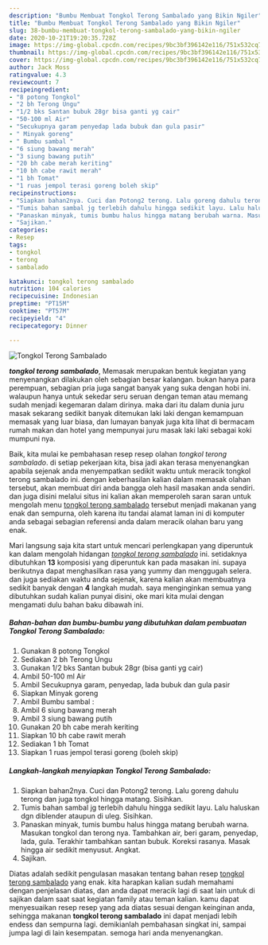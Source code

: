 ```yaml
---
description: "Bumbu Membuat Tongkol Terong Sambalado yang Bikin Ngiler"
title: "Bumbu Membuat Tongkol Terong Sambalado yang Bikin Ngiler"
slug: 38-bumbu-membuat-tongkol-terong-sambalado-yang-bikin-ngiler
date: 2020-10-21T19:20:35.728Z
image: https://img-global.cpcdn.com/recipes/9bc3bf396142e116/751x532cq70/tongkol-terong-sambalado-foto-resep-utama.jpg
thumbnail: https://img-global.cpcdn.com/recipes/9bc3bf396142e116/751x532cq70/tongkol-terong-sambalado-foto-resep-utama.jpg
cover: https://img-global.cpcdn.com/recipes/9bc3bf396142e116/751x532cq70/tongkol-terong-sambalado-foto-resep-utama.jpg
author: Jack Moss
ratingvalue: 4.3
reviewcount: 7
recipeingredient:
- "8 potong Tongkol"
- "2 bh Terong Ungu"
- "1/2 bks Santan bubuk 28gr bisa ganti yg cair"
- "50-100 ml Air"
- "Secukupnya garam penyedap lada bubuk dan gula pasir"
- " Minyak goreng"
- " Bumbu sambal "
- "6 siung bawang merah"
- "3 siung bawang putih"
- "20 bh cabe merah keriting"
- "10 bh cabe rawit merah"
- "1 bh Tomat"
- "1 ruas jempol terasi goreng boleh skip"
recipeinstructions:
- "Siapkan bahan2nya. Cuci dan Potong2 terong. Lalu goreng dahulu terong dan juga tongkol hingga matang. Sisihkan."
- "Tumis bahan sambal jg terlebih dahulu hingga sedikit layu. Lalu haluskan dgn diblender ataupun di uleg. Sisihkan."
- "Panaskan minyak, tumis bumbu halus hingga matang berubah warna. Masukan tongkol dan terong nya. Tambahkan air, beri garam, penyedap, lada, gula. Terakhir tambahkan santan bubuk. Koreksi rasanya. Masak hingga air sedikit menyusut. Angkat."
- "Sajikan."
categories:
- Resep
tags:
- tongkol
- terong
- sambalado

katakunci: tongkol terong sambalado 
nutrition: 104 calories
recipecuisine: Indonesian
preptime: "PT15M"
cooktime: "PT57M"
recipeyield: "4"
recipecategory: Dinner

---
```



![Tongkol Terong Sambalado](https://img-global.cpcdn.com/recipes/9bc3bf396142e116/751x532cq70/tongkol-terong-sambalado-foto-resep-utama.jpg)

<b><i>tongkol terong sambalado</i></b>, Memasak merupakan bentuk kegiatan yang menyenangkan dilakukan oleh sebagian besar kalangan. bukan hanya para perempuan, sebagian pria juga sangat banyak yang suka dengan hobi ini. walaupun hanya untuk sekedar seru seruan dengan teman atau memang sudah menjadi kegemaran dalam dirinya. maka dari itu dalam dunia juru masak sekarang sedikit banyak ditemukan laki laki dengan kemampuan memasak yang luar biasa, dan lumayan banyak juga kita lihat di bermacam rumah makan dan hotel yang mempunyai juru masak laki laki sebagai koki mumpuni nya.

Baik, kita mulai ke pembahasan resep resep olahan <i>tongkol terong sambalado</i>. di setiap pekerjaan kita, bisa jadi akan terasa menyenangkan apabila sejenak anda menyempatkan sedikit waktu untuk meracik tongkol terong sambalado ini. dengan keberhasilan kalian dalam memasak olahan tersebut, akan membuat diri anda bangga oleh hasil masakan anda sendiri. dan juga disini melalui situs ini kalian akan memperoleh saran saran untuk mengolah menu <u>tongkol terong sambalado</u> tersebut menjadi makanan yang enak dan sempurna, oleh karena itu tandai alamat laman ini di komputer anda sebagai sebagian referensi anda dalam meracik olahan baru yang enak.




Mari langsung saja kita start untuk mencari perlengkapan yang diperuntuk kan dalam mengolah hidangan <u><i>tongkol terong sambalado</i></u> ini. setidaknya dibutuhkan <b>13</b> komposisi yang diperuntuk kan pada masakan ini. supaya berikutnya dapat menghasilkan rasa yang yummy dan menggugah selera. dan juga sediakan waktu anda sejenak, karena kalian akan membuatnya sedikit banyak dengan <b>4</b> langkah mudah. saya menginginkan semua yang dibutuhkan sudah kalian punyai disini, oke mari kita mulai dengan mengamati dulu bahan baku dibawah ini.

<!--inarticleads1-->

##### Bahan-bahan dan bumbu-bumbu yang dibutuhkan dalam pembuatan Tongkol Terong Sambalado:

1. Gunakan 8 potong Tongkol
1. Sediakan 2 bh Terong Ungu
1. Gunakan 1/2 bks Santan bubuk 28gr (bisa ganti yg cair)
1. Ambil 50-100 ml Air
1. Ambil Secukupnya garam, penyedap, lada bubuk dan gula pasir
1. Siapkan  Minyak goreng
1. Ambil  Bumbu sambal :
1. Ambil 6 siung bawang merah
1. Ambil 3 siung bawang putih
1. Gunakan 20 bh cabe merah keriting
1. Siapkan 10 bh cabe rawit merah
1. Sediakan 1 bh Tomat
1. Siapkan 1 ruas jempol terasi goreng (boleh skip)




<!--inarticleads2-->

##### Langkah-langkah menyiapkan Tongkol Terong Sambalado:

1. Siapkan bahan2nya. Cuci dan Potong2 terong. Lalu goreng dahulu terong dan juga tongkol hingga matang. Sisihkan.
1. Tumis bahan sambal jg terlebih dahulu hingga sedikit layu. Lalu haluskan dgn diblender ataupun di uleg. Sisihkan.
1. Panaskan minyak, tumis bumbu halus hingga matang berubah warna. Masukan tongkol dan terong nya. Tambahkan air, beri garam, penyedap, lada, gula. Terakhir tambahkan santan bubuk. Koreksi rasanya. Masak hingga air sedikit menyusut. Angkat.
1. Sajikan.




Diatas adalah sedikit pengulasan masakan tentang bahan resep <u>tongkol terong sambalado</u> yang enak. kita harapkan kalian sudah memahami dengan penjelasan diatas, dan anda dapat meracik lagi di saat lain untuk di sajikan dalam saat saat kegiatan family atau teman kalian. kamu dapat menyesuaikan resep resep yang ada diatas sesuai dengan keinginan anda, sehingga makanan <b>tongkol terong sambalado</b> ini dapat menjadi lebih endess dan sempurna lagi. demikianlah pembahasan singkat ini, sampai jumpa lagi di lain kesempatan. semoga hari anda menyenangkan.
